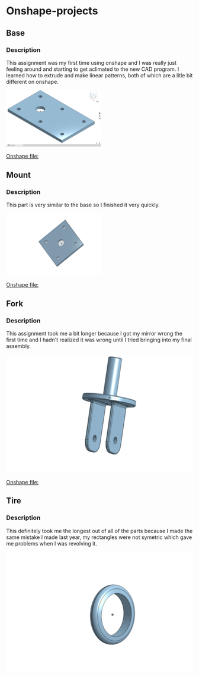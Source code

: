 # Onshape-projects

## Base


### Description
This assignment was my first time using onshape and I was really just feeling around and starting to get aclimated to the new CAD program. I learned how to extrude and make linear patterns, both of which are a litle bit different on onshape.


<img src= "https://github.com/nsun94/Onshape-projects/blob/main/Base.png" width="256">



[Onshape file:](https://cvilleschools.onshape.com/documents/647dabde5c88189addcd5d8c/w/5cfe9f4cd6747b182c574890/e/fb90274dcb24a21d95b4e70b)


## Mount

### Description
This part is very similar to the base so I finished it very quickly.



<img src= "https://github.com/nsun94/Onshape-projects/blob/main/Mount.png" width= "256">
 
 
 
[Onshape file:](https://cvilleschools.onshape.com/documents/8f641144a0a87b5e15afb5a8/w/a4820c2dbfea1a39722aff08/e/5278ea41caba7232e920a64c)

## Fork

### Description
This assignment took me a bit longer because I got my mirror wrong the first time and I hadn't realized it was wrong until I tried bringing into my final assembly.


<img src= "https://github.com/nsun94/Onshape-projects/blob/main/Fork.png">


[Onshape file:](https://cvilleschools.onshape.com/documents/2654c81ee7a11481b8f057ad/w/f79fa89a335894d49256909a/e/caf1072884e0e95ab6ff8edc)


## Tire

### Description 
This definitely took me the longest out of all of the parts because I made the same mistake I made last year, my rectangles were not symetric which gave me problems when I was revolving it.


<img src= "https://github.com/nsun94/Onshape-projects/blob/main/Tire.png">

